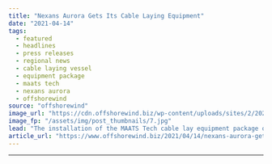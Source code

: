 ```yaml
---
title: "Nexans Aurora Gets Its Cable Laying Equipment"
date: "2021-04-14"
tags: 
  - featured
  - headlines
  - press releases
  - regional news
  - cable laying vessel
  - equipment package
  - maats tech
  - nexans aurora
  - offshorewind
source: "offshorewind"
image_url: "https://cdn.offshorewind.biz/wp-content/uploads/sites/2/2021/04/14113507/Nexans-Aurora-Gets-Its-Cable-Laying-Equipment2.jpg"
image_fp: "/assets/img/post_thumbnails/7.jpg"
lead: "The installation of the MAATS Tech cable lay equipment package onboard cable laying vessel"
article_url: "https://www.offshorewind.biz/2021/04/14/nexans-aurora-gets-its-cable-laying-equipment/"
---
```


---
